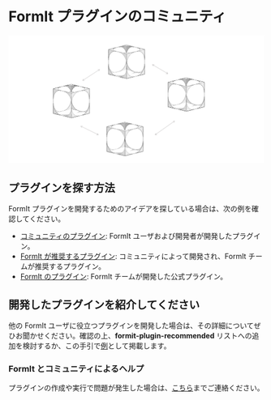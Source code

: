 # FormIt プラグインのコミュニティ

![](../../.gitbook/assets/C21.PNG)

## プラグインを探す方法

FormIt プラグインを開発するためのアイデアを探している場合は、次の例を確認してください。

* [コミュニティのプラグイン](https://github.com/topics/formit-plugin): FormIt ユーザおよび開発者が開発したプラグイン。
* [FormIt が推奨するプラグイン](https://github.com/search?q=org%3AFormIt3D+formit-plugin-recommended): コミュニティによって開発され、FormIt チームが推奨するプラグイン。
* [FormIt のプラグイン](https://github.com/FormIt3D): FormIt チームが開発した公式プラグイン。

## 開発したプラグインを紹介してください

他の FormIt ユーザに役立つプラグインを開発した場合は、その詳細についてぜひお聞かせください。確認の上、**formit-plugin-recommended** リストへの追加を検討するか、この手引で[例](./)として掲載します。&#x20;



### FormIt とコミュニティによるヘルプ

プラグインの作成や実行で問題が発生した場合は、[こちら](https://forums.autodesk.com/t5/formit-forum/bd-p/142?profile.language=ja)までご連絡ください。
